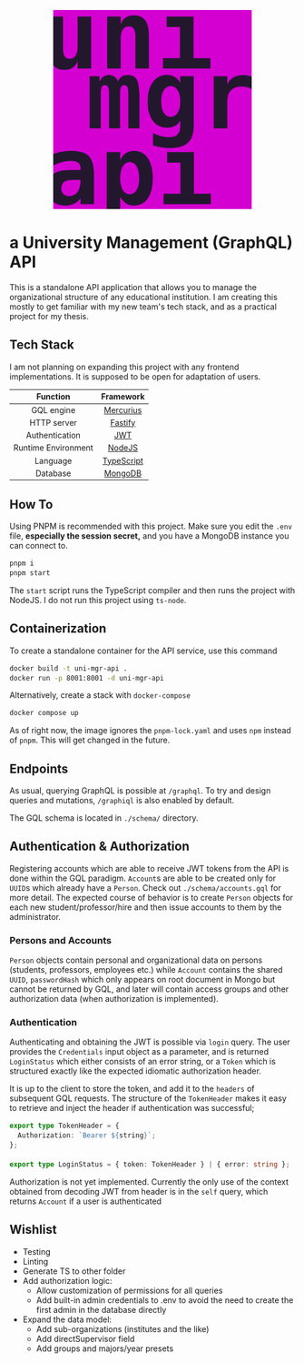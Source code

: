 <p align="center">
    <img src="logo.png" width="350" />
</p>

# a University Management (GraphQL) API

This is a standalone API application that allows you to manage the organizational structure of any educational institution. I am creating this mostly to get familiar with my new team's tech stack, and as a practical project for my thesis.

## Tech Stack

I am not planning on expanding this project with any frontend implementations. It is supposed to be open for adaptation of users.

|      Function       |                 Framework                 |
| :-----------------: | :---------------------------------------: |
|     GQL engine      |    [Mercurius](https://mercurius.dev/)    |
|     HTTP server     |      [Fastify](https://fastify.dev/)      |
|   Authentication    |          [JWT](https://jwt.io/)           |
| Runtime Environment |       [NodeJS](https://nodejs.org/)       |
|      Language       | [TypeScript](https://typescriptlang.org/) |
|      Database       |      [MongoDB](https://mongodb.com/)      |

## How To

Using PNPM is recommended with this project. Make sure you edit the `.env` file, **especially the session secret,** and you have a MongoDB instance you can connect to.

```bash
pnpm i
pnpm start
```

The `start` script runs the TypeScript compiler and then runs the project with NodeJS. I do not run this project using `ts-node`.

## Containerization

To create a standalone container for the API service, use this command

```bash
docker build -t uni-mgr-api .
docker run -p 8001:8001 -d uni-mgr-api
```

Alternatively, create a stack with `docker-compose`

```bash
docker compose up 
```

As of right now, the image ignores the `pnpm-lock.yaml` and uses `npm` instead of `pnpm`. This will get changed in the future.

## Endpoints

As usual, querying GraphQL is possible at `/graphql`. To try and design queries and mutations, `/graphiql` is also enabled by default.

The GQL schema is located in `./schema/` directory.

## Authentication & Authorization

Registering accounts which are able to receive JWT tokens from the API is done within the GQL paradigm. `Account`s are able to be created only for `UUID`s which already have a `Person`. Check out `./schema/accounts.gql` for more detail.
The expected course of behavior is to create `Person` objects for each new student/professor/hire and then issue accounts to them by the administrator.

### Persons and Accounts

`Person` objects contain personal and organizational data on persons (students, professors, employees etc.) while `Account` contains the shared `UUID`, `passwordHash` which only appears on root document in Mongo but cannot be returned by GQL, and later will contain access groups and other authorization data (when authorization is implemented).

### Authentication

Authenticating and obtaining the JWT is possible via `login` query. The user provides the `Credentials` input object as a parameter, and is returned `LoginStatus` which either consists of an error string, or a `Token` which is structured exactly like the expected idiomatic authorization header.

It is up to the client to store the token, and add it to the `headers` of subsequent GQL requests. The structure of the `TokenHeader` makes it easy to retrieve and inject the header if authentication was successful;

```typescript
export type TokenHeader = {
  Authorization: `Bearer ${string}`;
};

export type LoginStatus = { token: TokenHeader } | { error: string };
```

Authorization is not yet implemented. Currently the only use of the context obtained from decoding JWT from header is in the `self` query, which returns `Account` if a user is authenticated

## Wishlist

- Testing
- Linting
- Generate TS to other folder
- Add authorization logic:
  - Allow customization of permissions for all queries
  - Add built-in admin credentials to .env to avoid the need to create the first admin in the database directly
- Expand the data model:
  - Add sub-organizations (institutes and the like)
  - Add directSupervisor field
  - Add groups and majors/year presets
